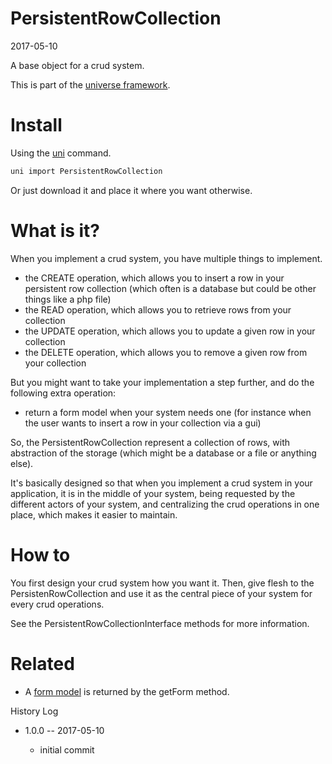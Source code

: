 PersistentRowCollection
============================
2017-05-10



A base object for a crud system.


This is part of the [universe framework](https://github.com/karayabin/universe-snapshot).


Install
==========
Using the [uni](https://github.com/lingtalfi/universe-naive-importer) command.
```bash
uni import PersistentRowCollection
```

Or just download it and place it where you want otherwise.



What is it?
==============

When you implement a crud system, you have multiple things to implement.


- the CREATE operation, which allows you to insert a row in your persistent row collection (which often is a database but
        could be other things like a php file)
- the READ operation, which allows you to retrieve rows from your collection
- the UPDATE operation, which allows you to update a given row in your collection
- the DELETE operation, which allows you to remove a given row from your collection


But you might want to take your implementation a step further, and do the following extra operation:

- return a form model when your system needs one (for instance when the user wants to insert a row in your collection via a gui) 


So, the PersistentRowCollection represent a collection of rows, with abstraction of the storage (which might be a database or a file or anything else).
        
It's basically designed so that when you implement a crud system in your application, it is in the middle of your system,
being requested by the different actors of your system, and centralizing the crud operations in one place, which makes it easier
to maintain.



How to
=========

You first design your crud system how you want it.
Then, give flesh to the PersistenRowCollection and use it as the central piece of your system for every crud operations.

See the PersistentRowCollectionInterface methods for more information.






Related
===========

- A [form model](https://github.com/lingtalfi/FormModel) is returned by the getForm method.



History Log
    
- 1.0.0 -- 2017-05-10

    - initial commit